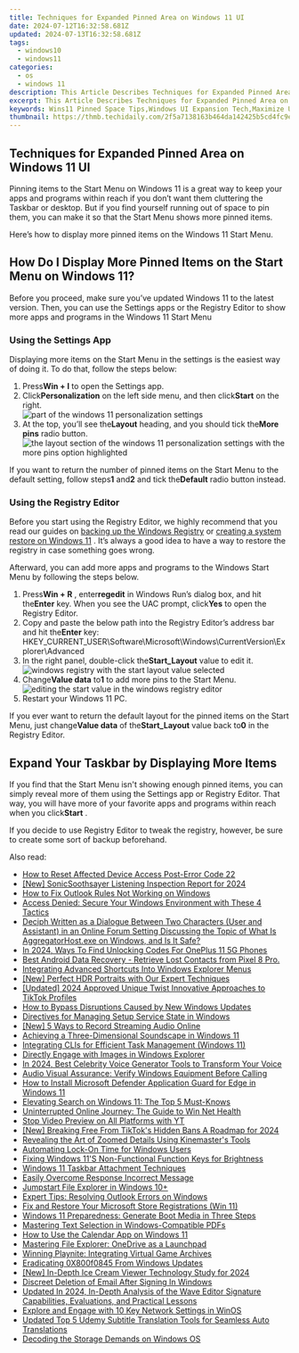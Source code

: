 ```yaml
---
title: Techniques for Expanded Pinned Area on Windows 11 UI
date: 2024-07-12T16:32:58.681Z
updated: 2024-07-13T16:32:58.681Z
tags:
  - windows10
  - windows11
categories:
  - os
  - windows 11
description: This Article Describes Techniques for Expanded Pinned Area on Windows 11 UI
excerpt: This Article Describes Techniques for Expanded Pinned Area on Windows 11 UI
keywords: Wins11 Pinned Space Tips,Windows UI Expansion Tech,Maximize UI Pinning,11 UI Screen Extend Methods,Increase UX Window Size,Enhance Pin Area on Win11,Optimizing Wins11 Pinned Areas
thumbnail: https://thmb.techidaily.com/2f5a7138163b464da142425b5cd4fc9ef8759bb9361cd872c71016b4ccd5a432.jpg
---
```


## Techniques for Expanded Pinned Area on Windows 11 UI

 Pinning items to the Start Menu on Windows 11 is a great way to keep your apps and programs within reach if you don’t want them cluttering the Taskbar or desktop. But if you find yourself running out of space to pin them, you can make it so that the Start Menu shows more pinned items.

 Here’s how to display more pinned items on the Windows 11 Start Menu.

## How Do I Display More Pinned Items on the Start Menu on Windows 11?

 Before you proceed, make sure you’ve updated Windows 11 to the latest version. Then, you can use the Settings apps or the Registry Editor to show more apps and programs in the Windows 11 Start Menu

### Using the Settings App

 Displaying more items on the Start Menu in the settings is the easiest way of doing it. To do that, follow the steps below:

1. Press**Win + I** to open the Settings app.
2. Click**Personalization** on the left side menu, and then click**Start** on the right.  
![part of the windows 11 personalization settings](https://static1.makeuseofimages.com/wordpress/wp-content/uploads/2022/12/part-windows-11-personalization-settings.jpg)
3. At the top, you’ll see the**Layout** heading, and you should tick the**More pins** radio button.  
![the layout section of the windows 11 personalization settings with the more pins option highlighted](https://static1.makeuseofimages.com/wordpress/wp-content/uploads/2022/12/layout-section-start-settings-windows-11.jpg)

 If you want to return the number of pinned items on the Start Menu to the default setting, follow steps**1** and**2** and tick the**Default** radio button instead.

### Using the Registry Editor

 Before you start using the Registry Editor, we highly recommend that you read our guides on [backing up the Windows Registry](https://www.makeuseof.com/tag/backup-restore-windows-registry/) or [creating a system restore on Windows 11](https://www.makeuseof.com/windows-11-create-restore-point/) . It’s always a good idea to have a way to restore the registry in case something goes wrong.

 Afterward, you can add more apps and programs to the Windows Start Menu by following the steps below.

1. Press**Win + R** , enter**regedit** in Windows Run’s dialog box, and hit the**Enter** key. When you see the UAC prompt, click**Yes** to open the Registry Editor.
2. Copy and paste the below path into the Registry Editor’s address bar and hit the**Enter** key:  
HKEY_CURRENT_USER\Software\Microsoft\Windows\CurrentVersion\Explorer\Advanced
3. In the right panel, double-click the**Start\_Layout** value to edit it.  
![windows registry with the start layout value selected](https://static1.makeuseofimages.com/wordpress/wp-content/uploads/2022/12/windows-reg-editor-start-layout-value-selected.jpg)
4. Change**Value data** to**1** to add more pins to the Start Menu.  
![editing the start value in the windows registry editor](https://static1.makeuseofimages.com/wordpress/wp-content/uploads/2022/12/start-layout-value-regedit.jpg)
5. Restart your Windows 11 PC.

 If you ever want to return the default layout for the pinned items on the Start Menu, just change**Value data** of the**Start\_Layout** value back to**0** in the Registry Editor.

## Expand Your Taskbar by Displaying More Items

 If you find that the Start Menu isn't showing enough pinned items, you can simply reveal more of them using the Settings app or Registry Editor. That way, you will have more of your favorite apps and programs within reach when you click**Start** .

 If you decide to use Registry Editor to tweak the registry, however, be sure to create some sort of backup beforehand.


<ins class="adsbygoogle"
     style="display:block"
     data-ad-format="autorelaxed"
     data-ad-client="ca-pub-7571918770474297"
     data-ad-slot="1223367746"></ins>



<ins class="adsbygoogle"
     style="display:block"
     data-ad-client="ca-pub-7571918770474297"
     data-ad-slot="8358498916"
     data-ad-format="auto"
     data-full-width-responsive="true"></ins>



<span class="atpl-alsoreadstyle">Also read:</span>
<div><ul>
<li><a href="https://win11-tips.techidaily.com/how-to-reset-affected-device-access-post-error-code-22/"><u>How to Reset Affected Device Access Post-Error Code 22</u></a></li>
<li><a href="https://desktop-recording.techidaily.com/new-sonicsoothsayer-listening-inspection-report-for-2024/"><u>[New] SonicSoothsayer  Listening Inspection Report for 2024</u></a></li>
<li><a href="https://win11-tips.techidaily.com/how-to-fix-outlook-rules-not-working-on-windows/"><u>How to Fix Outlook Rules Not Working on Windows</u></a></li>
<li><a href="https://win11-tips.techidaily.com/access-denied-secure-your-windows-environment-with-these-4-tactics/"><u>Access Denied: Secure Your Windows Environment with These 4 Tactics</u></a></li>
<li><a href="https://win11-tips.techidaily.com/deciph-written-as-a-dialogue-between-two-characters-user-and-assistant-in-an-online-forum-setting-discussing-the-topic-of-what-is-aggregatorhostexe-on-windo37/"><u>Deciph Written as a Dialogue Between Two Characters (User and Assistant) in an Online Forum Setting Discussing the Topic of What Is AggregatorHost.exe on Windows, and Is It Safe?</u></a></li>
<li><a href="https://sim-unlock.techidaily.com/in-2024-ways-to-find-unlocking-codes-for-oneplus-11-5g-phones-by-drfone-android/"><u>In 2024, Ways To Find Unlocking Codes For OnePlus 11 5G Phones</u></a></li>
<li><a href="https://phone-solutions.techidaily.com/best-android-data-recovery-retrieve-lost-contacts-from-pixel-8-pro-by-fonelab-android-recover-contacts/"><u>Best Android Data Recovery - Retrieve Lost Contacts from Pixel 8 Pro.</u></a></li>
<li><a href="https://win11-tips.techidaily.com/integrating-advanced-shortcuts-into-windows-explorer-menus/"><u>Integrating Advanced Shortcuts Into Windows Explorer Menus</u></a></li>
<li><a href="https://extra-guidance.techidaily.com/new-perfect-hdr-portraits-with-our-expert-techniques/"><u>[New] Perfect HDR Portraits with Our Expert Techniques</u></a></li>
<li><a href="https://tiktok-video-recordings.techidaily.com/updated-2024-approved-unique-twist-innovative-approaches-to-tiktok-profiles/"><u>[Updated] 2024 Approved  Unique Twist  Innovative Approaches to TikTok Profiles</u></a></li>
<li><a href="https://win11-tips.techidaily.com/how-to-bypass-disruptions-caused-by-new-windows-updates/"><u>How to Bypass Disruptions Caused by New Windows Updates</u></a></li>
<li><a href="https://win11-tips.techidaily.com/directives-for-managing-setup-service-state-in-windows/"><u>Directives for Managing Setup Service State in Windows</u></a></li>
<li><a href="https://visual-screen-recording.techidaily.com/new-5-ways-to-record-streaming-audio-online/"><u>[New] 5 Ways to Record Streaming Audio Online</u></a></li>
<li><a href="https://win11-tips.techidaily.com/achieving-a-three-dimensional-soundscape-in-windows-11/"><u>Achieving a Three-Dimensional Soundscape in Windows 11</u></a></li>
<li><a href="https://win11-tips.techidaily.com/integrating-clis-for-efficient-task-management-windows-11/"><u>Integrating CLIs for Efficient Task Management (Windows 11)</u></a></li>
<li><a href="https://win11-tips.techidaily.com/directly-engage-with-images-in-windows-explorer/"><u>Directly Engage with Images in Windows Explorer</u></a></li>
<li><a href="https://ai-voice.techidaily.com/in-2024-best-celebrity-voice-generator-tools-to-transform-your-voice/"><u>In 2024, Best Celebrity Voice Generator Tools to Transform Your Voice</u></a></li>
<li><a href="https://win11-tips.techidaily.com/audio-visual-assurance-verify-windows-equipment-before-calling/"><u>Audio Visual Assurance: Verify Windows Equipment Before Calling</u></a></li>
<li><a href="https://win11-tips.techidaily.com/how-to-install-microsoft-defender-application-guard-for-edge-in-windows-11/"><u>How to Install Microsoft Defender Application Guard for Edge in Windows 11</u></a></li>
<li><a href="https://win11-tips.techidaily.com/elevating-search-on-windows-11-the-top-5-must-knows/"><u>Elevating Search on Windows 11: The Top 5 Must-Knows</u></a></li>
<li><a href="https://win11-tips.techidaily.com/uninterrupted-online-journey-the-guide-to-win-net-health/"><u>Uninterrupted Online Journey: The Guide to Win Net Health</u></a></li>
<li><a href="https://extra-tips.techidaily.com/stop-video-preview-on-all-platforms-with-yt/"><u>Stop Video Preview on All Platforms with YT</u></a></li>
<li><a href="https://tiktok-videos.techidaily.com/new-breaking-free-from-tiktoks-hidden-bans-a-roadmap-for-2024/"><u>[New] Breaking Free From TikTok's Hidden Bans  A Roadmap for 2024</u></a></li>
<li><a href="https://vp-tips.techidaily.com/revealing-the-art-of-zoomed-details-using-kinemasters-tools/"><u>Revealing the Art of Zoomed Details Using Kinemaster's Tools</u></a></li>
<li><a href="https://win11-tips.techidaily.com/automating-lock-on-time-for-windows-users/"><u>Automating Lock-On Time for Windows Users</u></a></li>
<li><a href="https://win11-tips.techidaily.com/fixing-windows-11s-non-functional-function-keys-for-brightness/"><u>Fixing Windows 11'S Non-Functional Function Keys for Brightness</u></a></li>
<li><a href="https://win11-tips.techidaily.com/windows-11-taskbar-attachment-techniques/"><u>Windows 11 Taskbar Attachment Techniques</u></a></li>
<li><a href="https://win11-tips.techidaily.com/easily-overcome-response-incorrect-message/"><u>Easily Overcome Response Incorrect Message</u></a></li>
<li><a href="https://win11-tips.techidaily.com/jumpstart-file-explorer-in-windows-10plus/"><u>Jumpstart File Explorer in Windows 10+</u></a></li>
<li><a href="https://win11-tips.techidaily.com/expert-tips-resolving-outlook-errors-on-windows/"><u>Expert Tips: Resolving Outlook Errors on Windows</u></a></li>
<li><a href="https://win11-tips.techidaily.com/fix-and-restore-your-microsoft-store-registrations-win-11/"><u>Fix and Restore Your Microsoft Store Registrations (Win 11)</u></a></li>
<li><a href="https://win11-tips.techidaily.com/windows-11-preparedness-generate-boot-media-in-three-steps/"><u>Windows 11 Preparedness: Generate Boot Media in Three Steps</u></a></li>
<li><a href="https://win11-tips.techidaily.com/mastering-text-selection-in-windows-compatible-pdfs/"><u>Mastering Text Selection in Windows-Compatible PDFs</u></a></li>
<li><a href="https://win11-tips.techidaily.com/how-to-use-the-calendar-app-on-windows-11/"><u>How to Use the Calendar App on Windows 11</u></a></li>
<li><a href="https://win11-tips.techidaily.com/mastering-file-explorer-onedrive-as-a-launchpad/"><u>Mastering File Explorer: OneDrive as a Launchpad</u></a></li>
<li><a href="https://win11-tips.techidaily.com/winning-playnite-integrating-virtual-game-archives/"><u>Winning Playnite: Integrating Virtual Game Archives</u></a></li>
<li><a href="https://win11-tips.techidaily.com/eradicating-0x800f0845-from-windows-updates/"><u>Eradicating 0X800f0845 From Windows Updates</u></a></li>
<li><a href="https://desktop-recording.techidaily.com/new-in-depth-ice-cream-viewer-technology-study-for-2024/"><u>[New] In-Depth Ice Cream Viewer Technology Study for 2024</u></a></li>
<li><a href="https://win11-tips.techidaily.com/discreet-deletion-of-email-after-signing-in-windows/"><u>Discreet Deletion of Email After Signing In Windows</u></a></li>
<li><a href="https://audio-editing.techidaily.com/updated-in-2024-in-depth-analysis-of-the-wave-editor-signature-capabilities-evaluations-and-practical-lessons/"><u>Updated In 2024, In-Depth Analysis of the Wave Editor Signature Capabilities, Evaluations, and Practical Lessons</u></a></li>
<li><a href="https://win11-tips.techidaily.com/explore-and-engage-with-10-key-network-settings-in-winos/"><u>Explore and Engage with 10 Key Network Settings in WinOS</u></a></li>
<li><a href="https://ai-video-translation.techidaily.com/updated-top-5-udemy-subtitle-translation-tools-for-seamless-auto-translations/"><u>Updated Top 5 Udemy Subtitle Translation Tools for Seamless Auto Translations</u></a></li>
<li><a href="https://win11-tips.techidaily.com/decoding-the-storage-demands-on-windows-os/"><u>Decoding the Storage Demands on Windows OS</u></a></li>
</ul></div>
